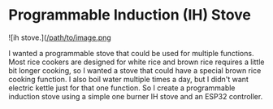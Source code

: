 # Programmable Induction (IH) Stove

![ih stove.]([/path/to/image.png](https://github.com/franklinr/progIHstove/blob/2f08810d74cc414a3335fbc4500848b521672d6c/stove.JPG)

I wanted a programmable stove that could be used for multiple functions.  Most rice cookers are designed for white rice and brown rice requires a little bit longer cooking, so I wanted a stove that could have a special brown rice cooking function.  I also boil water multiple times a day, but I didn't want electric kettle just for that one function.  So I create a programmable induction stove using a simple one burner IH stove and an ESP32 controller.
